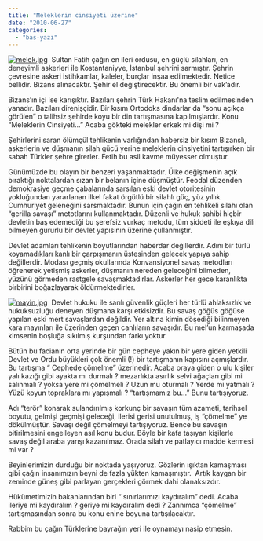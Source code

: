 ```yaml
---
title: "Meleklerin cinsiyeti üzerine"
date: "2010-06-27"
categories: 
  - "bas-yazi"
---
```


[![melek.jpg](/uploads/2010/06/melek.jpg)](/uploads/2010/06/melek.jpg "melek.jpg")  Sultan Fatih çağın en ileri ordusu, en güçlü silahları, en deneyimli askerleri ile Kostantaniyye, İstanbul şehrini sarmıştır. Şehrin çevresine askeri istihkamlar, kaleler, burçlar inşaa edilmektedir. Netice bellidir. Bizans alınacaktır. Şehir el değiştirecektir. Bu önemli bir vak’adır.

Bizans’ın içi ise karışıktır. Bazıları şehrin Türk Hakanı'na teslim edilmesinden yanadır. Bazıları direnişçidir. Bir kısım Ortodoks dindarlar da “sonu açıkça görülen” o talihsiz şehirde koyu bir din tartışmasına kapılmışlardır. Konu “Meleklerin Cinsiyeti…” Acaba gökteki melekler erkek mi dişi mi ?

Şehirlerini saran ölümçül tehlikenin varlığından habersiz bir kısım Bizanslı, askerlerin ve düşmanın silah gücü yerine meleklerin cinsiyetini tartışırken bir sabah Türkler şehre girerler. Fetih bu asil kavme müyesser olmuştur. 

Günümüzde bu olayın bir benzeri yaşanmaktadır. Ülke değişmenin açık bıraktığı noktalardan sızan bir belanın içine düşmüştür. Feodal düzenden demokrasiye geçme çabalarında sarsılan eski devlet otoritesinin yokluğundan yararlanan ilkel fakat örgütlü bir silahlı güç, yüz yıllık Cumhuriyet geleneğini sarsmaktadır. Bunun için çağın en tehlikeli silahı olan “gerilla savaşı” metotlarını kullanmaktadır. Düzenli ve hukuk sahibi hiçbir devletin baş edemediği bu şerefsiz vurkaç metodu, tüm şiddeti ile eşkıya dili bilmeyen gururlu bir devlet yapısının üzerine çullanmıştır.

Devlet adamları tehlikenin boyutlarından haberdar değillerdir. Adını bir türlü koyamadıkları kanlı bir çarpışmanın üstesinden gelecek yapıya sahip değillerdir. Modası geçmiş okullarında Konvansiyonel savaş metodları öğrenerek yetişmiş askerler, düşmanın nereden geleceğini bilmeden, yüzünü görmeden rastgele savaşmaktadırlar. Askerler her gece karanlıkta birbirini boğazlayarak öldürmektedirler.

[![mayin.jpg](/uploads/2010/06/mayin.jpg)](/uploads/2010/06/mayin.jpg "mayin.jpg")  Devlet hukuku ile sarılı güvenlik güçleri her türlü ahlaksızlık ve hukuksuzluğu deneyen düşmana karşı etkisizdir. Bu savaş göğüs göğüse yapılan eski mert savaşlardan değildir. Yer altına kimin döşediği bilinmeyen kara mayınları ile üzerinden geçen canlıların savaşıdır. Bu mel’un karmaşada kimsenin boşluğa sıkılmış kurşundan farkı yoktur.

Bütün bu facianın orta yerinde bir gün cepheye yakın bir yere giden yetkili Devlet ve Ordu büyükleri çok önemli (!) bir tartışmanın kapısını açmışlardır. Bu tartışma “ Cephede çömelme” üzerinedir. Acaba oraya giden o ulu kişiler yalı kazığı gibi ayakta mı durmalı ? mezarlıkta asırlık selvi ağaçları gibi mi salınmalı ? yoksa yere mi çömelmeli ? Uzun mu oturmalı ? Yerde mi yatmalı ? Yüzü koyun topraklara mı yapışmalı ? “tartışmamız bu…” Bunu tartışıyoruz.

Adı “terör” konarak sulandırılmış korkunç bir savaşın tüm azameti, tarihsel boyutu, gelmişi geçmişi geleceği, ilerisi gerisi unutulmuş, iş “çömelme” ye dökülmüştür. Savaşı değil çömelmeyi tartışıyoruz. Bence bu savaşın bitirilmesini engelleyen asıl konu budur. Böyle bir kafa taşıyan kişilerle  savaş değil araba yarışı kazanılmaz. Orada silah ve patlayıcı madde kermesi mi var ?

Beyinlerimizin durduğu bir noktada yaşıyoruz. Gözlerin ışıktan kamaşması gibi çağın insanımızın beyni de fazla yükten kamaşmıştır.  Artık kaygan bir zeminde güneş gibi parlayan gerçekleri görmek dahi olanaksızdır. 

Hükümetimizin bakanlarından biri “ sınırlarımızı kaydıralım” dedi. Acaba ileriye mi kaydıralım ? geriye mi kaydıralım dedi ? Zannımca “çömelme” tartışmasından sonra bu konu enine boyuna tartışılacaktır.

Rabbim bu çağın Türklerine bayrağın yeri ile oynamayı nasip etmesin.
